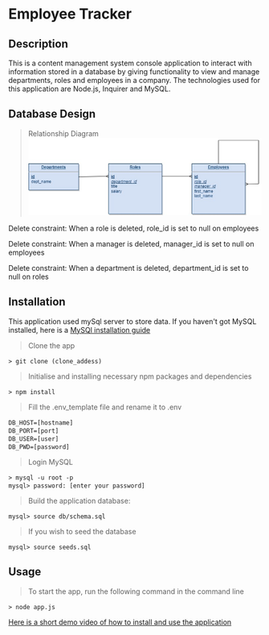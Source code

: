 # Employee Tracker

## Description
This is a content management system console application to interact with information stored in a database by giving functionality to view and manage departments, roles and employees in a company. The technologies used for this application are Node.js, Inquirer and MySQL. 

## Database Design
> Relationship Diagram
![Start Page](./src/img/DD.jpg)

Delete constraint: When a role is deleted, role_id is set to null on employees 

Delete constraint: When a manager is deleted, manager_id is set to null on employees

Delete constraint: When a department is deleted, department_id is set to null on roles

## Installation 
This application used mySql server to store data. If you haven't got MySQL installed, here is a [MySQl installation guide](https://coding-boot-camp.github.io/full-stack/mysql/mysql-installation-guide)

> Clone the app
```
> git clone (clone_addess) 
```
> Initialise and installing necessary npm packages and dependencies
```
> npm install
```
> Fill the .env_template file and rename it to .env
```
DB_HOST=[hostname]
DB_PORT=[port]
DB_USER=[user]
DB_PWD=[password]
```
> Login MySQL
```
> mysql -u root -p
mysql> password: [enter your password]
```
> Build the application database: 
```
mysql> source db/schema.sql
```
> If you wish to seed the database
```
mysql> source seeds.sql
```

## Usage
> To start the app, run the following command in the command line
```
> node app.js
```
[Here is a short demo video of how to install and use the application](https://youtu.be/AOMMEk4pLDs)

